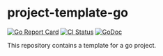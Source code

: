 # project-template-go

[![Go Report Card](https://goreportcard.com/badge/github.com/pasdam/go-utils)](https://goreportcard.com/report/github.com/pasdam/go-utils)
[![CI Status](https://github.com/pasdam/go-utils/workflows/Continuous%20integration/badge.svg)](https://github.com/pasdam/go-utils/actions/workflows/ci.yaml)
[![GoDoc](https://godoc.org/github.com/pasdam/go-utils?status.svg)](https://godoc.org/github.com/pasdam/go-utils)

This repository contains a template for a go project.
